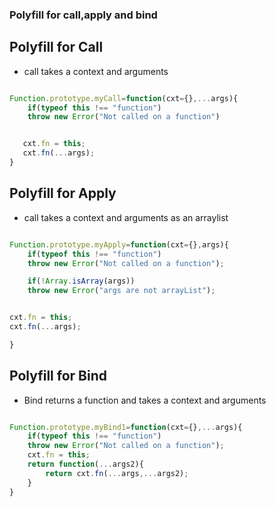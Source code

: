 ### Polyfill for call,apply and bind


## Polyfill for Call

- call takes a context and arguments
 
```javascript

Function.prototype.myCall=function(cxt={},...args){
    if(typeof this !== "function")
    throw new Error("Not called on a function")


   cxt.fn = this;
   cxt.fn(...args);
}

```

## Polyfill for Apply

- call takes a context and arguments as an arraylist
 
```javascript

Function.prototype.myApply=function(cxt={},args){
    if(typeof this !== "function")
    throw new Error("Not called on a function");

    if(!Array.isArray(args))
    throw new Error("args are not arrayList");


cxt.fn = this;
cxt.fn(...args);

}

```


## Polyfill for Bind

- Bind returns a function and takes a context and arguments
 
```javascript

Function.prototype.myBind1=function(cxt={},...args){
    if(typeof this !== "function")
    throw new Error("Not called on a function");
    cxt.fn = this;
    return function(...args2){
        return cxt.fn(...args,...args2);
    }
}


```
